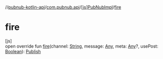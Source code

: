 //[pubnub-kotlin-api](../../../index.md)/[com.pubnub.api](../index.md)/[[js]PubNubImpl](index.md)/[fire](fire.md)

# fire

[js]\
open override fun [fire](fire.md)(channel: [String](https://kotlinlang.org/api/latest/jvm/stdlib/kotlin-stdlib/kotlin/-string/index.html), message: [Any](https://kotlinlang.org/api/latest/jvm/stdlib/kotlin-stdlib/kotlin/-any/index.html), meta: [Any](https://kotlinlang.org/api/latest/jvm/stdlib/kotlin-stdlib/kotlin/-any/index.html)?, usePost: [Boolean](https://kotlinlang.org/api/latest/jvm/stdlib/kotlin-stdlib/kotlin/-boolean/index.html)): [Publish](../../com.pubnub.api.endpoints.pubsub/-publish/index.md)
